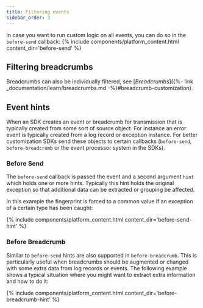 ```yaml
---
title: Filtering events
sidebar_order: 3
---
```


In case you want to run custom logic on all events, you can do so in the `before-send` callback:
{% include components/platform_content.html content_dir='before-send' %}

## Filtering breadcrumbs

Breadcrumbs can also be individually filtered, see [_Breadcrumbs_]({%- link _documentation/learn/breadcrumbs.md -%}#breadcrumb-customization).

## Event hints

When an SDK creates an event or breadcrumb for transmission that is typically created from some sort
of source object.  For instance an error event is typically created from a log record or exception
instance.  For better customization SDKs send these objects to certain callbacks (`before-send`,
`before-breadcrumb` or the event processor system in the SDKs).

### Before Send

The `before-send` callback is passed the event and a second argument `hint` which holds one or more
hints.  Typically this hint holds the original exception so that additional data can be extracted
or grouping be affected.

In this example the fingerprint is forced to a common value if an exception of a certain type has
been caught:

{% include components/platform_content.html content_dir='before-send-hint' %}

### Before Breadcrumb

Similar to `before-send` hints are also supported in `before-breadcrumb`.  This is particularly useful when
breadcrumbs should be augmented or changed with some extra data from log records or events.  The
following example shows a typical situation where you might want to extract extra information and
how to do it:

{% include components/platform_content.html content_dir='before-breadcrumb-hint' %}
